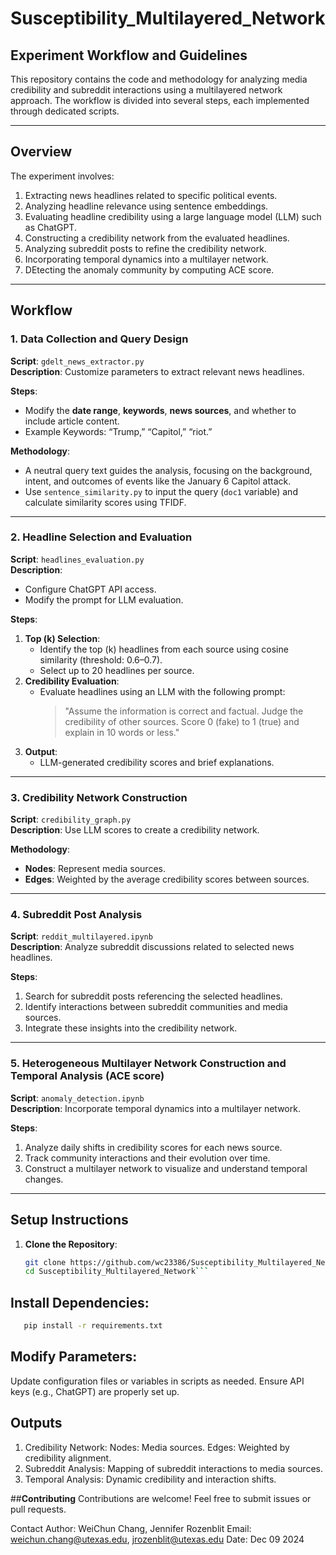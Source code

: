 # Susceptibility_Multilayered_Network

## Experiment Workflow and Guidelines

This repository contains the code and methodology for analyzing media credibility and subreddit interactions using a multilayered network approach. The workflow is divided into several steps, each implemented through dedicated scripts.

---

## **Overview**

The experiment involves:
1. Extracting news headlines related to specific political events.
2. Analyzing headline relevance using sentence embeddings.
3. Evaluating headline credibility using a large language model (LLM) such as ChatGPT.
4. Constructing a credibility network from the evaluated headlines.
5. Analyzing subreddit posts to refine the credibility network.
6. Incorporating temporal dynamics into a multilayer network.
7. DEtecting the anomaly community by computing ACE score.

---

## **Workflow**

### **1. Data Collection and Query Design**

**Script**: `gdelt_news_extractor.py`  
**Description**: Customize parameters to extract relevant news headlines.  

**Steps**:
- Modify the **date range**, **keywords**, **news sources**, and whether to include article content.
- Example Keywords: “Trump,” “Capitol,” “riot.”

**Methodology**:
- A neutral query text guides the analysis, focusing on the background, intent, and outcomes of events like the January 6 Capitol attack.
- Use `sentence_similarity.py` to input the query (`doc1` variable) and calculate similarity scores using TFIDF.

---

### **2. Headline Selection and Evaluation**

**Script**: `headlines_evaluation.py`  
**Description**: 
- Configure ChatGPT API access.
- Modify the prompt for LLM evaluation.  

**Steps**:
1. **Top \(k\) Selection**:
   - Identify the top \(k\) headlines from each source using cosine similarity (threshold: 0.6–0.7).
   - Select up to 20 headlines per source.
2. **Credibility Evaluation**:
   - Evaluate headlines using an LLM with the following prompt:  
     > "Assume the information is correct and factual. Judge the credibility of other sources. Score 0 (fake) to 1 (true) and explain in 10 words or less."
3. **Output**:
   - LLM-generated credibility scores and brief explanations.

---

### **3. Credibility Network Construction**

**Script**: `credibility_graph.py`  
**Description**: Use LLM scores to create a credibility network.  

**Methodology**:
- **Nodes**: Represent media sources.
- **Edges**: Weighted by the average credibility scores between sources.

---

### **4. Subreddit Post Analysis**

**Script**: `reddit_multilayered.ipynb`  
**Description**: Analyze subreddit discussions related to selected news headlines.  

**Steps**:
1. Search for subreddit posts referencing the selected headlines.
2. Identify interactions between subreddit communities and media sources.
3. Integrate these insights into the credibility network.

---

### **5. Heterogeneous Multilayer Network Construction and Temporal Analysis (ACE score)**

**Script**: `anomaly_detection.ipynb`  
**Description**: Incorporate temporal dynamics into a multilayer network.  

**Steps**:
1. Analyze daily shifts in credibility scores for each news source.
2. Track community interactions and their evolution over time.
3. Construct a multilayer network to visualize and understand temporal changes.

---

## **Setup Instructions**

1. **Clone the Repository**:
   ```bash
   git clone https://github.com/wc23386/Susceptibility_Multilayered_Network.git
   cd Susceptibility_Multilayered_Network```

## **Install Dependencies**:

```bash
   pip install -r requirements.txt
```

## **Modify Parameters**:

Update configuration files or variables in scripts as needed.
Ensure API keys (e.g., ChatGPT) are properly set up.

## **Outputs**
1. Credibility Network: Nodes: Media sources. Edges: Weighted by credibility alignment.
2. Subreddit Analysis: Mapping of subreddit interactions to media sources.
3. Temporal Analysis: Dynamic credibility and interaction shifts.

##**Contributing**
Contributions are welcome! Feel free to submit issues or pull requests.

Contact
Author: WeiChun Chang, Jennifer Rozenblit
Email: weichun.chang@utexas.edu, jrozenblit@utexas.edu
Date: Dec 09 2024
